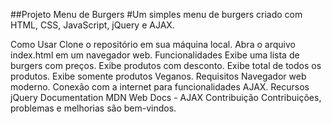 ##Projeto Menu de Burgers
#Um simples menu de burgers criado com HTML, CSS, JavaScript, jQuery e AJAX.

Como Usar
Clone o repositório em sua máquina local.
Abra o arquivo index.html em um navegador web.
Funcionalidades
Exibe uma lista de burgers com preços.
Exibe produtos com desconto.
Exibe total de todos os produtos.
Exibe somente produtos Veganos.
Requisitos
Navegador web moderno.
Conexão com a internet para funcionalidades AJAX.
Recursos
jQuery Documentation
MDN Web Docs - AJAX
Contribuição
Contribuições, problemas e melhorias são bem-vindos.
